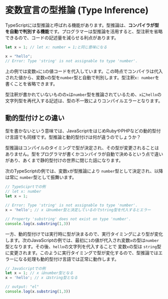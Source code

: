 # 変数宣言の型推論 \(Type Inference\)

TypeScriptには型推論と呼ばれる機能があります。型推論は、**コンパイラが型を自動で判別する機能**です。プログラマーは型推論を活用すると、型注釈を省略できるので、コードの記述量を減らせる利点があります。

```typescript
let x = 1; // let x: number = 1;と同じ意味になる

x = "hello";
// Error: Type 'string' is not assignable to type 'number'.
```

上の例では変数`x`に`1`の値コードを代入しています。この時点でコンパイラは代入された値から、変数`x`の型を`number`型と自動で判別します。型注釈`x: number`を書くことを省略できます。

型注釈が書かれていないものの`x`は`number`型を推論されているため、`x`に`hello`の文字列型を再代入する記述は、型の不一致によりコンパイルエラーとなります。

## 動的型付けとの違い

型を書かないという意味では、JavaScriptをはじめRubyやPHPなどの動的型付け言語でも同様です。型推論と動的型付けは何が違うのでしょうか？

型推論はコンパイルのタイミングで型が決定され、その型が変更されることはありません。型をプログラマが書くかコンパイラが自動で決めるという点で違いがあり、あくまで静的型付けの世界に閉じた話になります。

次のTypeScriptの例では、変数`x`が型推論により `number`型として決定され、以降は常に `number`型として振舞います。

```typescript
// TypeSciprtでの例
// let x: number
let x = 1;

// Error: Type 'string' is not assignable to type 'number'.
x = 'hello'; // x はnumber型と決定しているのでstring型を代入するとエラー

// Property 'substring' does not exist on type 'number'.
console.log(x.substring(1,3))
```

一方、動的型付けでは実行時に型が決まるので、実行タイミングにより型が変化します。次のJavaScriptの例では、最初に`1`の値が代入され変数`x`の型は`number`型となります。その後、`hello`の文字列を代入することで 変数`x`の型は `string`型に変更されます。このように実行タイミングで型が変化するので、型推論ではエラーになる処理も動的型付け言語では正常に動作します。

```javascript
// JavaScriptでの例
let x = 1; // x はnumber型となる
x = 'hello'; // x はstring型となる

// output: "el"
console.log(x.substring(1,3))
```



